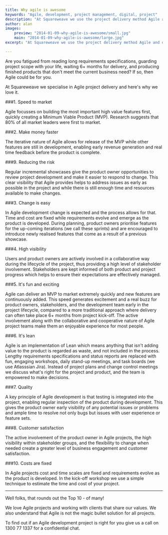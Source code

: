 ```yaml
---
title: Why agile is awesome
keywords: "Agile, development, project management, digital, project"
description: "At Squareweave we use the project delivery method Agile and often find ourselves talking to clients about why this is a great choice. Here we share 10 of the top reason we think Agile is a step in the right direction."
author: alan
images:
    preview: "2014-01-09-why-agile-is-awesome/small.jpg"
    main: "2014-01-09-why-agile-is-awesome/large.jpg"
excerpt: "At Squareweave we use the project delivery method Agile and often find ourselves talking to clients about why this is a great choice. Here we share 10 of the top reason we think Agile is a step in the right direction."

---
```


Are you fatigued from reading long requirements specifications, guarding project scope with your life, waiting 6+ months for delivery, and producing finished products that don't meet the current business need? If so, then Agile could be for you.

At Squareweave we specialise in Agile project delivery and here's why we love it.

###1. Speed to market

Agile focusses on building the most important high value features first, quickly creating a Minimum Viable Product (MVP). Research suggests that 80% of all market leaders were first to market.

###2. Make money faster

The iterative nature of Agile allows for release of the MVP while other features are still in development, enabling early revenue generation and real time feedback before the product is complete.

###9. Reducing the risk 

Regular incremental showcases give the product owner opportunities to review project development and make it easier to respond to change. This clear visibility that Agile provides helps to address issues as early as possible in the project and while there is still enough time and resources available to make changes.


###3. Change is easy

In Agile development change is expected and the process allows for that. Time and cost are fixed while requirements evolve and emerge as the product is developed. During planning, product owners prioritise features for the up-coming iterations (we call these sprints) and are encouraged to introduce newly realised features that come as a result of a previous showcase.

###4. High visibility

Users and product owners are actively involved in a collaborative way during the lifecycle of the project, thus providing a high level of stakeholder involvement. Stakeholders are kept informed of both product and project progress which helps to ensure their expectations are effectively managed.

###5. It's fun and exciting

Agile can deliver an MVP to market extremely quickly and new features are continuously added. This speed generates excitement and a real buzz for product owners, stakeholders, and the development team early in the project lifecycle, compared to a more traditional approach where delivery can often take place 6+ months from project kick-off. The active involvement along with the collaborative and cooperative nature of Agile project teams make them an enjoyable experience for most people.

###6. It's lean

Agile is an implementation of Lean which means anything that isn't adding value to the product is regarded as waste, and not included in the process. Lengthy requirements specifications and status reports are replaced with fun, engaging workshops, daily stand-up meetings, and task boards (we use Atlasssian Jira). Instead of project plans and change control meetings we discuss what's right for the project and product, and the team is empowered to make decisions.

###7. Quality 

A key principle of Agile development is that testing is integrated into the project, enabling regular inspection of the product during development. This gives the product owner early visibility of any potential issues or problems and ample time to resolve not only bugs but issues with user experience or feature sets.

###8. Customer satisfaction

The active involvement of the product owner in Agile projects, the high visibility within stakeholder groups, and the flexibility to change when needed create a greater level of business engagement and customer satisfaction. 


###10. Costs are fixed

In Agile projects cost and time scales are fixed and requirements evolve as the product is developed. In the kick-off workshop we use a simple technique to estimate the time and cost of your project.

---

Well folks, that rounds out the Top 10 - of many!

We love Agile projects and working with clients that share our values. We also understand that Agile is not the magic bullet solution for all projects.

To find out if an Agile development project is right for you give us a call on 1300 77 1337 for a confidential chat.